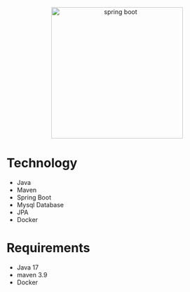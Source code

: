 <div align="center">
    <img src="https://download.logo.wine/logo/Spring_Framework/Spring_Framework-Logo.wine.png" width="300" alt="spring boot" />
</div>

# Technology
- Java
- Maven
- Spring Boot
- Mysql Database
- JPA
- Docker

# Requirements
- Java 17
- maven 3.9
- Docker
